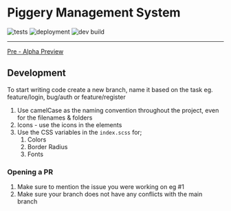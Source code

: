 # Piggery Management System

![tests](https://github.com/Castynet-Studios/pms-fe/actions/workflows/codeql-analysis.yml/badge.svg)
![deployment](https://github.com/Castynet-Studios/pms-fe/actions/workflows/firebase-hosting-merge.yml/badge.svg)
![dev build](https://github.com/Castynet-Studios/pms-fe/actions/workflows/firebase-hosting-pull-request.yml/badge.svg)

---

[Pre - Alpha Preview](https://piggery-ms.web.app/)

## Development

To start writing code create a new branch, name it based on the task eg. feature/login, bug/auth or feature/register

1. Use camelCase as the naming convention throughout the project, even for the filenames & folders
2. Icons - use the icons in the elements
3. Use the CSS variables in the `index.scss` for;
   1. Colors
   2. Border Radius
   3. Fonts

### Opening a PR

1. Make sure to mention the issue you were working on eg #1
2. Make sure your branch does not have any conflicts with the main branch
